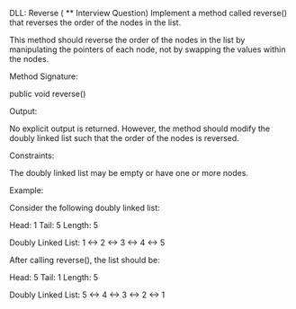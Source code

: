 DLL: Reverse ( ** Interview Question)
Implement a method called reverse() that reverses the order of the nodes in the list.

This method should reverse the order of the nodes in the list by manipulating the pointers of each node, not by swapping the values within the nodes.


Method Signature:

public void reverse()


Output:

No explicit output is returned. However, the method should modify the doubly linked list such that the order of the nodes is reversed.


Constraints:

The doubly linked list may be empty or have one or more nodes.


Example:

Consider the following doubly linked list:

Head: 1
Tail: 5
Length: 5

Doubly Linked List:
1 <-> 2 <-> 3 <-> 4 <-> 5


After calling reverse(), the list should be:

Head: 5
Tail: 1
Length: 5

Doubly Linked List:
5 <-> 4 <-> 3 <-> 2 <-> 1

